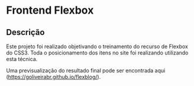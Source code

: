 # Frontend Flexbox

## Descrição

Este projeto foi realizado objetivando o treinamento do recurso de Flexbox do CSS3. Toda o posicionamento dos itens no site foi realizando utilizando esta técnica.

Uma previsualização do resultado final pode ser encontrada aqui (https://goliveirabr.github.io/flexblog/).



